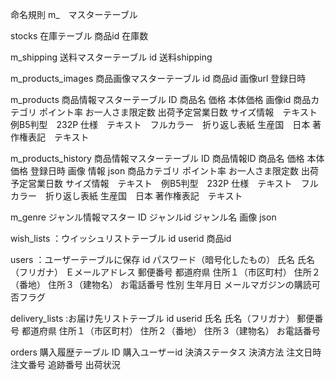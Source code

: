 命名規則
m_　マスターテーブル


stocks
在庫テーブル
    商品id
    在庫数

m_shipping
送料マスターテーブル
    id
    送料shipping

m_products_images
商品画像マスターテーブル
    id
    商品id
    画像url
    登録日時

m_products
商品情報マスターテーブル
    ID
    商品名
    価格 本体価格
    画像id
    商品カテゴリ
    ポイント率
    お一人さま限定数
    出荷予定営業日数
    サイズ情報　テキスト　例B5判型　232P
    仕様　テキスト　フルカラー　折り返し表紙
    生産国　日本
    著作権表記　テキスト
    
m_products_history
商品情報マスターテーブル
    ID
    商品情報ID
    商品名
    価格 本体価格
    登録日時
    画像 情報 json
    商品カテゴリ
    ポイント率
    お一人さま限定数
    出荷予定営業日数
    サイズ情報　テキスト　例B5判型　232P
    仕様　テキスト　フルカラー　折り返し表紙
    生産国　日本
    著作権表記　テキスト
    
m_genre
ジャンル情報マスター
        ID
        ジャンルid
        ジャンル名
        画像 json
        


wish_lists
：ウイッシュリストテーブル
    id
    userid
    商品id

users
：ユーザーテーブルに保存
    id
    パスワード（暗号化したもの）
    氏名
    氏名（フリガナ）
    Ｅメールアドレス
    郵便番号
    都道府県
    住所１（市区町村）
    住所２（番地）
    住所３（建物名）
    お電話番号
    性別
    生年月日
    メールマガジンの購読可否フラグ

delivery_lists
:お届け先リストテーブル
    id
    userid
    氏名
    氏名（フリガナ）
    郵便番号
    都道府県
    住所１（市区町村）
    住所２（番地）
    住所３（建物名）
    お電話番号

orders
購入履歴テーブル
    ID
    購入ユーザーid
    決済ステータス
    決済方法
    注文日時
    注文番号
    追跡番号
    出荷状況
